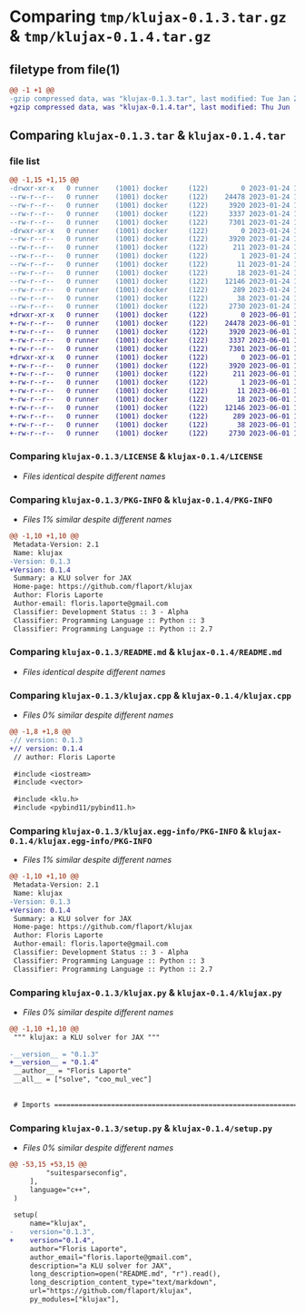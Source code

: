# Comparing `tmp/klujax-0.1.3.tar.gz` & `tmp/klujax-0.1.4.tar.gz`

## filetype from file(1)

```diff
@@ -1 +1 @@
-gzip compressed data, was "klujax-0.1.3.tar", last modified: Tue Jan 24 17:13:24 2023, max compression
+gzip compressed data, was "klujax-0.1.4.tar", last modified: Thu Jun  1 17:42:29 2023, max compression
```

## Comparing `klujax-0.1.3.tar` & `klujax-0.1.4.tar`

### file list

```diff
@@ -1,15 +1,15 @@
-drwxr-xr-x   0 runner    (1001) docker     (122)        0 2023-01-24 17:13:24.195617 klujax-0.1.3/
--rw-r--r--   0 runner    (1001) docker     (122)    24478 2023-01-24 17:12:17.000000 klujax-0.1.3/LICENSE
--rw-r--r--   0 runner    (1001) docker     (122)     3920 2023-01-24 17:13:24.195617 klujax-0.1.3/PKG-INFO
--rw-r--r--   0 runner    (1001) docker     (122)     3337 2023-01-24 17:12:17.000000 klujax-0.1.3/README.md
--rw-r--r--   0 runner    (1001) docker     (122)     7301 2023-01-24 17:12:17.000000 klujax-0.1.3/klujax.cpp
-drwxr-xr-x   0 runner    (1001) docker     (122)        0 2023-01-24 17:13:24.195617 klujax-0.1.3/klujax.egg-info/
--rw-r--r--   0 runner    (1001) docker     (122)     3920 2023-01-24 17:13:24.000000 klujax-0.1.3/klujax.egg-info/PKG-INFO
--rw-r--r--   0 runner    (1001) docker     (122)      211 2023-01-24 17:13:24.000000 klujax-0.1.3/klujax.egg-info/SOURCES.txt
--rw-r--r--   0 runner    (1001) docker     (122)        1 2023-01-24 17:13:24.000000 klujax-0.1.3/klujax.egg-info/dependency_links.txt
--rw-r--r--   0 runner    (1001) docker     (122)       11 2023-01-24 17:13:24.000000 klujax-0.1.3/klujax.egg-info/requires.txt
--rw-r--r--   0 runner    (1001) docker     (122)       18 2023-01-24 17:13:24.000000 klujax-0.1.3/klujax.egg-info/top_level.txt
--rw-r--r--   0 runner    (1001) docker     (122)    12146 2023-01-24 17:12:17.000000 klujax-0.1.3/klujax.py
--rw-r--r--   0 runner    (1001) docker     (122)      289 2023-01-24 17:12:17.000000 klujax-0.1.3/pyproject.toml
--rw-r--r--   0 runner    (1001) docker     (122)       38 2023-01-24 17:13:24.195617 klujax-0.1.3/setup.cfg
--rw-r--r--   0 runner    (1001) docker     (122)     2730 2023-01-24 17:12:17.000000 klujax-0.1.3/setup.py
+drwxr-xr-x   0 runner    (1001) docker     (122)        0 2023-06-01 17:42:29.206645 klujax-0.1.4/
+-rw-r--r--   0 runner    (1001) docker     (122)    24478 2023-06-01 17:41:20.000000 klujax-0.1.4/LICENSE
+-rw-r--r--   0 runner    (1001) docker     (122)     3920 2023-06-01 17:42:29.206645 klujax-0.1.4/PKG-INFO
+-rw-r--r--   0 runner    (1001) docker     (122)     3337 2023-06-01 17:41:20.000000 klujax-0.1.4/README.md
+-rw-r--r--   0 runner    (1001) docker     (122)     7301 2023-06-01 17:41:20.000000 klujax-0.1.4/klujax.cpp
+drwxr-xr-x   0 runner    (1001) docker     (122)        0 2023-06-01 17:42:29.206645 klujax-0.1.4/klujax.egg-info/
+-rw-r--r--   0 runner    (1001) docker     (122)     3920 2023-06-01 17:42:29.000000 klujax-0.1.4/klujax.egg-info/PKG-INFO
+-rw-r--r--   0 runner    (1001) docker     (122)      211 2023-06-01 17:42:29.000000 klujax-0.1.4/klujax.egg-info/SOURCES.txt
+-rw-r--r--   0 runner    (1001) docker     (122)        1 2023-06-01 17:42:29.000000 klujax-0.1.4/klujax.egg-info/dependency_links.txt
+-rw-r--r--   0 runner    (1001) docker     (122)       11 2023-06-01 17:42:29.000000 klujax-0.1.4/klujax.egg-info/requires.txt
+-rw-r--r--   0 runner    (1001) docker     (122)       18 2023-06-01 17:42:29.000000 klujax-0.1.4/klujax.egg-info/top_level.txt
+-rw-r--r--   0 runner    (1001) docker     (122)    12146 2023-06-01 17:41:20.000000 klujax-0.1.4/klujax.py
+-rw-r--r--   0 runner    (1001) docker     (122)      289 2023-06-01 17:41:20.000000 klujax-0.1.4/pyproject.toml
+-rw-r--r--   0 runner    (1001) docker     (122)       38 2023-06-01 17:42:29.206645 klujax-0.1.4/setup.cfg
+-rw-r--r--   0 runner    (1001) docker     (122)     2730 2023-06-01 17:41:20.000000 klujax-0.1.4/setup.py
```

### Comparing `klujax-0.1.3/LICENSE` & `klujax-0.1.4/LICENSE`

 * *Files identical despite different names*

### Comparing `klujax-0.1.3/PKG-INFO` & `klujax-0.1.4/PKG-INFO`

 * *Files 1% similar despite different names*

```diff
@@ -1,10 +1,10 @@
 Metadata-Version: 2.1
 Name: klujax
-Version: 0.1.3
+Version: 0.1.4
 Summary: a KLU solver for JAX
 Home-page: https://github.com/flaport/klujax
 Author: Floris Laporte
 Author-email: floris.laporte@gmail.com
 Classifier: Development Status :: 3 - Alpha
 Classifier: Programming Language :: Python :: 3
 Classifier: Programming Language :: Python :: 2.7
```

### Comparing `klujax-0.1.3/README.md` & `klujax-0.1.4/README.md`

 * *Files identical despite different names*

### Comparing `klujax-0.1.3/klujax.cpp` & `klujax-0.1.4/klujax.cpp`

 * *Files 0% similar despite different names*

```diff
@@ -1,8 +1,8 @@
-// version: 0.1.3
+// version: 0.1.4
 // author: Floris Laporte
 
 #include <iostream>
 #include <vector>
 
 #include <klu.h>
 #include <pybind11/pybind11.h>
```

### Comparing `klujax-0.1.3/klujax.egg-info/PKG-INFO` & `klujax-0.1.4/klujax.egg-info/PKG-INFO`

 * *Files 1% similar despite different names*

```diff
@@ -1,10 +1,10 @@
 Metadata-Version: 2.1
 Name: klujax
-Version: 0.1.3
+Version: 0.1.4
 Summary: a KLU solver for JAX
 Home-page: https://github.com/flaport/klujax
 Author: Floris Laporte
 Author-email: floris.laporte@gmail.com
 Classifier: Development Status :: 3 - Alpha
 Classifier: Programming Language :: Python :: 3
 Classifier: Programming Language :: Python :: 2.7
```

### Comparing `klujax-0.1.3/klujax.py` & `klujax-0.1.4/klujax.py`

 * *Files 0% similar despite different names*

```diff
@@ -1,10 +1,10 @@
 """ klujax: a KLU solver for JAX """
 
-__version__ = "0.1.3"
+__version__ = "0.1.4"
 __author__ = "Floris Laporte"
 __all__ = ["solve", "coo_mul_vec"]
 
 
 # Imports =============================================================================
```

### Comparing `klujax-0.1.3/setup.py` & `klujax-0.1.4/setup.py`

 * *Files 0% similar despite different names*

```diff
@@ -53,15 +53,15 @@
         "suitesparseconfig",
     ],
     language="c++",
 )
 
 setup(
     name="klujax",
-    version="0.1.3",
+    version="0.1.4",
     author="Floris Laporte",
     author_email="floris.laporte@gmail.com",
     description="a KLU solver for JAX",
     long_description=open("README.md", "r").read(),
     long_description_content_type="text/markdown",
     url="https://github.com/flaport/klujax",
     py_modules=["klujax"],
```

